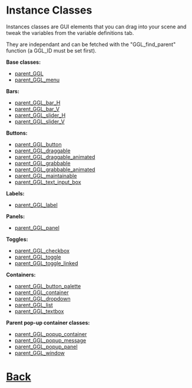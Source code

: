# Instance Classes

Instances classes are GUI elements that you can drag into your scene and tweak the variables from the variable definitions tab.

They are independant and can be fetched with the "GGL_find_parent" function (a GGL_ID must be set first).

**Base classes:**
- [parent_GGL](https://github.com/Ced30/GML-GUI-Library-GGL-Documentation/blob/main/API/GGL_instance/parent_GGL.md)
- [parent_GGL_menu](https://github.com/Ced30/GML-GUI-Library-GGL-Documentation/blob/main/API/GGL_instance/parent_GGL_menu.md)


**Bars:**
- [parent_GGL_bar_H](https://github.com/Ced30/GML-GUI-Library-GGL-Documentation/blob/main/API/GGL_instance/parent_GGL_bar_H.md)
- [parent_GGL_bar_V](https://github.com/Ced30/GML-GUI-Library-GGL-Documentation/blob/main/API/GGL_instance/parent_GGL_bar_V.md)
- [parent_GGL_slider_H](https://github.com/Ced30/GML-GUI-Library-GGL-Documentation/blob/main/API/GGL_instance/parent_GGL_slider_H.md)
- [parent_GGL_slider_V](https://github.com/Ced30/GML-GUI-Library-GGL-Documentation/blob/main/API/GGL_instance/parent_GGL_slider_V.md)


**Buttons:**
- [parent_GGL_button](https://github.com/Ced30/GML-GUI-Library-GGL-Documentation/blob/main/API/GGL_instance/parent_GGL_button.md)
- [parent_GGL_draggable](https://github.com/Ced30/GML-GUI-Library-GGL-Documentation/blob/main/API/GGL_instance/parent_GGL_draggable.md)
- [parent_GGL_draggable_animated](https://github.com/Ced30/GML-GUI-Library-GGL-Documentation/blob/main/API/GGL_instance/parent_GGL_draggable_animated.md)
- [parent_GGL_grabbable](https://github.com/Ced30/GML-GUI-Library-GGL-Documentation/blob/main/API/GGL_instance/parent_GGL_grabbable.md)
- [parent_GGL_grabbable_animated](https://github.com/Ced30/GML-GUI-Library-GGL-Documentation/blob/main/API/GGL_instance/parent_GGL_grabbable_animated.md)
- [parent_GGL_maintainable](https://github.com/Ced30/GML-GUI-Library-GGL-Documentation/blob/main/API/GGL_instance/parent_GGL_maintainable.md)
- [parent_GGL_text_input_box](https://github.com/Ced30/GML-GUI-Library-GGL-Documentation/blob/main/API/GGL_instance/parent_GGL_text_input_box.md)


**Labels:**
- [parent_GGL_label](https://github.com/Ced30/GML-GUI-Library-GGL-Documentation/blob/main/API/GGL_instance/parent_GGL_label.md)


**Panels:**
- [parent_GGL_panel](https://github.com/Ced30/GML-GUI-Library-GGL-Documentation/blob/main/API/GGL_instance/parent_GGL_panel.md)


**Toggles:**
- [parent_GGL_checkbox](https://github.com/Ced30/GML-GUI-Library-GGL-Documentation/blob/main/API/GGL_instance/parent_GGL_checkbox.md)
- [parent_GGL_toggle](https://github.com/Ced30/GML-GUI-Library-GGL-Documentation/blob/main/API/GGL_instance/parent_GGL_toggle.md)
- [parent_GGL_toggle_linked](https://github.com/Ced30/GML-GUI-Library-GGL-Documentation/blob/main/API/GGL_instance/parent_GGL_toggle_linked.md)


**Containers:**
- [parent_GGL_button_palette](https://github.com/Ced30/GML-GUI-Library-GGL-Documentation/blob/main/API/GGL_instance/parent_GGL_button_palette.md)
- [parent_GGL_container](https://github.com/Ced30/GML-GUI-Library-GGL-Documentation/blob/main/API/GGL_instance/parent_GGL_container.md)
- [parent_GGL_dropdown](https://github.com/Ced30/GML-GUI-Library-GGL-Documentation/blob/main/API/GGL_instance/parent_GGL_dropdown.md)
- [parent_GGL_list](https://github.com/Ced30/GML-GUI-Library-GGL-Documentation/blob/main/API/GGL_instance/parent_GGL_list.md)
- [parent_GGL_textbox](https://github.com/Ced30/GML-GUI-Library-GGL-Documentation/blob/main/API/GGL_instance/parent_GGL_textbox.md)


**Parent pop-up container classes:**
- [parent_GGL_popup_container](https://github.com/Ced30/GML-GUI-Library-GGL-Documentation/blob/main/API/GGL_instance/parent_GGL_popup_container.md)
- [parent_GGL_popup_message](https://github.com/Ced30/GML-GUI-Library-GGL-Documentation/blob/main/API/GGL_instance/parent_GGL_popup_message.md)
- [parent_GGL_popup_panel](https://github.com/Ced30/GML-GUI-Library-GGL-Documentation/blob/main/API/GGL_instance/parent_GGL_popup_panel.md)
- [parent_GGL_window](https://github.com/Ced30/GML-GUI-Library-GGL-Documentation/blob/main/API/GGL_instance/parent_GGL_window.md)


# [Back](https://github.com/Ced30/GML-GUI-Library-GGL-Documentation/blob/main/README.md)

